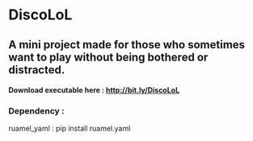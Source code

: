 # DiscoLoL
## A mini project made for those who sometimes want to play without being bothered or distracted.

#### Download executable here : http://bit.ly/DiscoLoL

### Dependency :

ruamel_yaml : pip install ruamel.yaml
